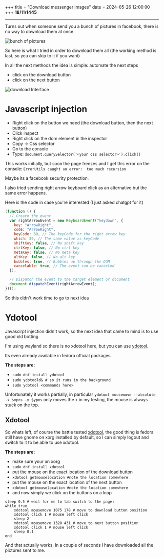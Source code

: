 +++
title = "Download messenger images"
date = 2024-05-26 12:00:00
+++
**18/11/1445**

---
Turns out when someone send you a bunch of pictures in facebook, there is no way
to download them at once.

![bunch of pictures](https://github.com/sigmaSd/sigmaSd.github.io/assets/22427111/b9cecd5f-11ca-488d-aae1-1b5a6034fff3)


So here is what I tried in order to download them all (the working method is
last, so you can skip to it if you want)

In all the next methods the idea is simple: automate the next steps

- click on the download button
- click on the next button

![download Interface](https://github.com/sigmaSd/sigmaSd.github.io/assets/22427111/3debebd4-a77b-4def-8ab5-fbb99a74d106)


# Javascript injection

- Right click on the button we need (the download button, then the next button)
- Click inspect
- Right click on the dom element in the inspector
- Copy -> Css selector
- Go to the console
- Type: `document.querySelector('<your css selector>').click()`

This works initially, but soon the page freezes and I get this error on the
console: `ErrorUtils caught an error:  too much recursion`

Maybe its a facebook security protection.

I also tried sending right arrow keyboard click as an alternative but the same
error happens.

Here is the code in case you're interested (I just asked chatgpt for it)

```js
(function () {
  // Create the event
  var rightArrowEvent = new KeyboardEvent("keydown", {
    key: "ArrowRight",
    code: "ArrowRight",
    keyCode: 39, // The keyCode for the right arrow key
    which: 39, // The same value as keyCode
    shiftKey: false, // No shift key
    ctrlKey: false, // No ctrl key
    metaKey: false, // No meta key
    altKey: false, // No alt key
    bubbles: true, // Bubbles up through the DOM
    cancelable: true, // The event can be canceled
  });

  // Dispatch the event to the target element or document
  document.dispatchEvent(rightArrowEvent);
})();
```

So this didn't work time to go to next idea

# Ydotool

Javascirpt injection didn't work, so the next idea that came to mind is to use
good old botting.

I'm using wayland so there is no xdotool here, but you can use
[ydotool](https://github.com/ReimuNotMoe/ydotool).

Its even already available in fedora official packages.

**The steps are:**

- `sudo dnf install ydotool`
- `sudo ydotoold& # so it runs in the background`
- `sudo ydotool <commands here>`

Unfortunately it works partially, in particular
`ydotool mousemove --absolute -x $xpos -y $ypos` only moves the x in my testing,
the mouse is always stuck on the top.

## Xdotool

So whats left, of course the battle tested [xdotool](https://github.com/jordansissel/xdotool), the good thing is fedora
still have gnome on xorg installed by default, so I can simply logout and switch to
it to be able to use xdotool.

**The steps are:**

- make sure your on xorg
- `sudo dnf install xdotool`
- put the mouse on the exact location of the download button
- `xdotool getmouselocation #note the location somewhere`
- put the mouse on the exact location of the next button
- `xdotool getmouselocation #note the location somewhere`
- and now simply we click on the buttons on a loop

```fish
sleep 0.5 # wait for me to tab switch to the page;
while true
    xdotool mousemove 1075 178 # move to download button position
    xdotool click 1 # mouse left click
    sleep 2
    xdotool mousemove 1328 431 # move to next button position
    xdotool click 1 # mouse left click
    sleep 0.1
end
```

And that actually works, In a couple of seconds I have downloaded all the
pictures sent to me.
